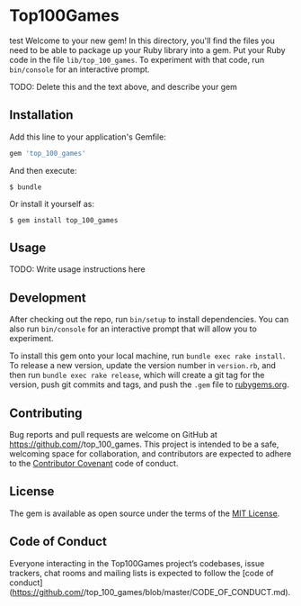 # Top100Games
test
Welcome to your new gem! In this directory, you'll find the files you need to be able to package up your Ruby library into a gem. Put your Ruby code in the file `lib/top_100_games`. To experiment with that code, run `bin/console` for an interactive prompt.

TODO: Delete this and the text above, and describe your gem

## Installation

Add this line to your application's Gemfile:

```ruby
gem 'top_100_games'
```

And then execute:

    $ bundle

Or install it yourself as:

    $ gem install top_100_games

## Usage

TODO: Write usage instructions here

## Development

After checking out the repo, run `bin/setup` to install dependencies. You can also run `bin/console` for an interactive prompt that will allow you to experiment.

To install this gem onto your local machine, run `bundle exec rake install`. To release a new version, update the version number in `version.rb`, and then run `bundle exec rake release`, which will create a git tag for the version, push git commits and tags, and push the `.gem` file to [rubygems.org](https://rubygems.org).

## Contributing

Bug reports and pull requests are welcome on GitHub at https://github.com/<github username>/top_100_games. This project is intended to be a safe, welcoming space for collaboration, and contributors are expected to adhere to the [Contributor Covenant](http://contributor-covenant.org) code of conduct.

## License

The gem is available as open source under the terms of the [MIT License](http://opensource.org/licenses/MIT).

## Code of Conduct

Everyone interacting in the Top100Games project’s codebases, issue trackers, chat rooms and mailing lists is expected to follow the [code of conduct](https://github.com/<github username>/top_100_games/blob/master/CODE_OF_CONDUCT.md).
